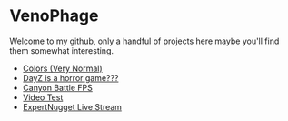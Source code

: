 # VenoPhage

Welcome to my github, only a handful of projects here maybe you'll find them somewhat interesting.

[Twitch]: https://twitch.tv/venophage
[Youtube]:https://https://www.youtube.com/channel/UCnAIFEysXmB-Yb3LqmOKIFg

<!-- YOUTUBE:START -->
- [Colors &lpar;Very Normal&rpar;](https://www.youtube.com/watch?v=yjHsvWGJVVM)
- [DayZ is a horror game???](https://www.youtube.com/watch?v=vuCMHd2cQV8)
- [Canyon Battle FPS](https://www.youtube.com/watch?v=IaEJhf7LoCM)
- [Video Test](https://www.youtube.com/watch?v=E6bKNZUalE8)
- [ExpertNugget Live Stream](https://www.youtube.com/watch?v=u8GUlFjfdGU)
<!-- YOUTUBE:END -->
